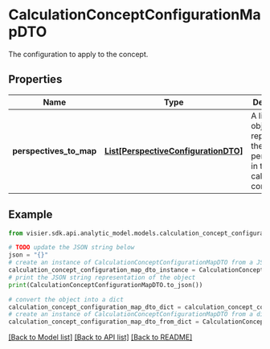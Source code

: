 # CalculationConceptConfigurationMapDTO

The configuration to apply to the concept.

## Properties

Name | Type | Description | Notes
------------ | ------------- | ------------- | -------------
**perspectives_to_map** | [**List[PerspectiveConfigurationDTO]**](PerspectiveConfigurationDTO.md) | A list of objects representing the list of perspectives in the calculation concept. | [optional] 

## Example

```python
from visier.sdk.api.analytic_model.models.calculation_concept_configuration_map_dto import CalculationConceptConfigurationMapDTO

# TODO update the JSON string below
json = "{}"
# create an instance of CalculationConceptConfigurationMapDTO from a JSON string
calculation_concept_configuration_map_dto_instance = CalculationConceptConfigurationMapDTO.from_json(json)
# print the JSON string representation of the object
print(CalculationConceptConfigurationMapDTO.to_json())

# convert the object into a dict
calculation_concept_configuration_map_dto_dict = calculation_concept_configuration_map_dto_instance.to_dict()
# create an instance of CalculationConceptConfigurationMapDTO from a dict
calculation_concept_configuration_map_dto_from_dict = CalculationConceptConfigurationMapDTO.from_dict(calculation_concept_configuration_map_dto_dict)
```
[[Back to Model list]](../README.md#documentation-for-models) [[Back to API list]](../README.md#documentation-for-api-endpoints) [[Back to README]](../README.md)


